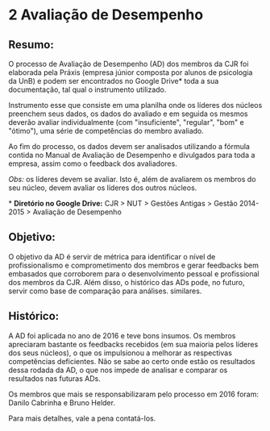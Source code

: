 # 2 Avaliação de Desempenho

## Resumo:

O processo de Avaliação de Desempenho \(AD\) dos membros da CJR foi elaborada pela Práxis \(empresa júnior composta por alunos de psicologia da UnB\) e podem ser encontrados no Google Drive\* toda a sua documentação, tal qual o instrumento utilizado.

Instrumento esse que consiste em uma planilha onde os líderes dos núcleos preenchem seus dados, os dados do avaliado e em seguida os mesmos deverão avaliar individualmente \(com "insuficiente", "regular", "bom" e "ótimo"\), uma série de competências do membro avaliado.

Ao fim do processo, os dados devem ser analisados utilizando a fórmula contida no Manual de Avaliação de Desempenho e divulgados para toda a empresa, assim como o feedback dos avaliadores.

_Obs:_ os líderes devem se avaliar. Isto é, além de avaliarem os membros do seu núcleo, devem avaliar os líderes dos outros núcleos.

\* **Diretório no Google Drive:** CJR &gt; NUT &gt; Gestões Antigas &gt; Gestão 2014-2015 &gt; Avaliação de Desempenho

## Objetivo:

O objetivo da AD é servir de métrica para identificar o nível de profissionalismo e comprometimento dos membros e gerar feedbacks bem embasados que corroborem para o desenvolvimento pessoal e profissional dos membros da CJR. Além disso, o histórico das ADs pode, no futuro, servir como base de comparação para análises. similares.

## Histórico:

A AD foi aplicada no ano de 2016 e teve bons insumos. Os membros apreciaram bastante os feedbacks recebidos \(em sua maioria pelos líderes dos seus núcleos\), o que os impulsionou a melhorar as respectivas competências deficientes. Não se sabe ao certo onde estão os resultados dessa rodada da AD, o que nos impede de analisar e comparar os resultados nas futuras ADs.

Os membros que mais se responsabilizaram pelo processo em 2016 foram: Danilo Cabrinha e Bruno Helder.

Para mais detalhes, vale a pena contatá-los.

